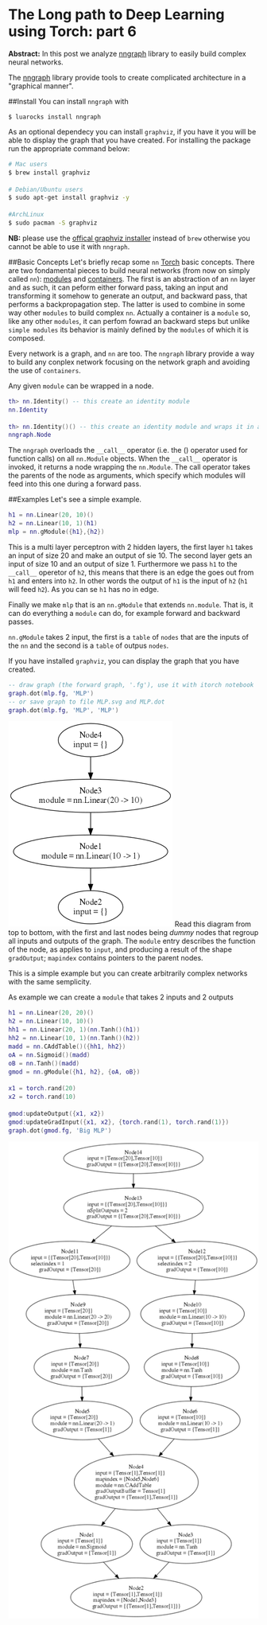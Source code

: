 The Long path to Deep Learning using Torch: part 6
============
**Abstract:** In this post we analyze [nngraph](https://github.com/torch/nngraph) library to easily build complex neural networks.

The [nngraph](https://github.com/torch/nngraph) library provide tools to create complicated architecture in a "graphical manner".

##Install
You can install `nngraph` with
```
$ luarocks install nngraph
```

As an optional dependecy you can install `graphviz`, if you have it you will be able to display the graph that you have created. For installing the package run the appropriate command below:
```zsh
# Mac users
$ brew install graphviz

# Debian/Ubuntu users
$ sudo apt-get install graphviz -y

#ArchLinux
$ sudo pacman -S graphviz
```


**NB:** please use the [offical graphviz installer](http://www.graphviz.org/Download_macos.php) instead of `brew` otherwise you cannot be able to use it with `nngraph`.

##Basic Concepts
Let's briefly recap some `nn` [Torch](https://github.com/torch/torch7/blob/master/README.md) basic concepts. There are two fondamental pieces to build neural networks (from now on simply called `nn`): [modules](blogs/deep_learning_with_torch_step_1_nn_module.md) and [containers](blogs/deep_learning_with_torch_step_2_nn_containers.md).
The first is an abstraction of an `nn` layer and as such, it can peform either forward pass, taking an input and transforming it somehow to generate an output, and backward pass, that performs a backpropagation step.
The latter is used to combine in some way other `modules` to build complex `nn`. Actually a container is a `module` so, like any other `modules`, it can perfom fowrad an backward steps but unlike `simple modules` its behavior is mainly defined by the `modules` of which it is composed.

Every network is a graph, and `nn` are too. The `nngraph` library provide a way to build any conplex network focusing on the network graph and avoiding the use of `containers`.

Any given `module` can be wrapped in a node.

```lua
th> nn.Identity() -- this create an identity module
nn.Identity

th> nn.Identity()() -- this create an identity module and wraps it in a node
nngraph.Node
```

The `nngraph` overloads the `__call__` operator (i.e. the () operator used for function calls) on all `nn.Module` objects.
When the `__call__` operator is invoked, it returns a node wrapping the `nn.Module`.
The call operator takes the parents of the node as arguments, which specify which modules will feed into this one during a forward pass.

##Examples
Let's see a simple example.

```lua
h1 = nn.Linear(20, 10)()
h2 = nn.Linear(10, 1)(h1)
mlp = nn.gModule({h1},{h2})
```

This is a multi layer perceptron with 2 hidden layers, the first layer `h1` takes an input of size 20 and make an output of sie 10.
The second layer gets an input of size 10 and an output of size 1.
Furthermore we pass `h1` to the `__call__` operetor of `h2`, this means that there is an edge the goes out from `h1` and enters into `h2`.
In other words the output of `h1` is the input of `h2` (`h1` will feed `h2`).
As you can se `h1` has no in edge.

Finally we make `mlp` that is an `nn.gModule` that extends `nn.module`. That is, it can do everything a `module` can do, for example forward and backward passes.

`nn.gModule` takes 2 input, the first is a `table` of `nodes` that are the inputs of the `nn` and the second is a `table` of outpus `nodes`.

If you have installed `graphviz`, you can display the graph that you have created.

```lua
-- draw graph (the forward graph, '.fg'), use it with itorch notebook
graph.dot(mlp.fg, 'MLP')
-- or save graph to file MLP.svg and MLP.dot
graph.dot(mlp.fg, 'MLP', 'MLP')
```
![MLP](blogs/images/MLP.png)
Read this diagram from top to bottom, with the first and last nodes being *dummy* nodes that regroup all inputs and outputs of the graph. 
The `module` entry describes the function of the node, as applies to `input`, and producing a result of the shape `gradOutput`; `mapindex` contains pointers to the parent nodes.

This is a simple example but you can create arbitrarily complex networks with the same semplicity.

As example we can create a `module` that takes 2 inputs and 2 outputs
```lua
h1 = nn.Linear(20, 20)()
h2 = nn.Linear(10, 10)()
hh1 = nn.Linear(20, 1)(nn.Tanh()(h1))
hh2 = nn.Linear(10, 1)(nn.Tanh()(h2))
madd = nn.CAddTable()({hh1, hh2})
oA = nn.Sigmoid()(madd)
oB = nn.Tanh()(madd)
gmod = nn.gModule({h1, h2}, {oA, oB})

x1 = torch.rand(20)
x2 = torch.rand(10)

gmod:updateOutput({x1, x2})
gmod:updateGradInput({x1, x2}, {torch.rand(1), torch.rand(1)})
graph.dot(gmod.fg, 'Big MLP')
```

![BigMLP](blogs/images/MLP2.png)
